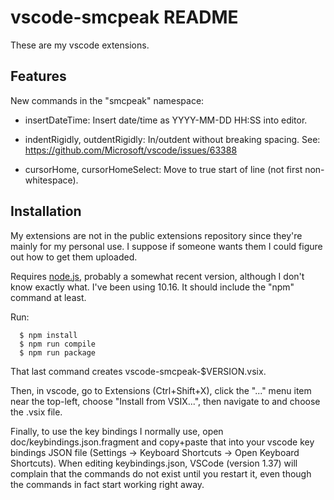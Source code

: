 # vscode-smcpeak README

These are my vscode extensions.

## Features

New commands in the "smcpeak" namespace:

* insertDateTime: Insert date/time as YYYY-MM-DD HH:SS into editor.

* indentRigidly, outdentRigidly: In/outdent without breaking spacing.  See:
  https://github.com/Microsoft/vscode/issues/63388

* cursorHome, cursorHomeSelect: Move to true start of line (not first non-whitespace).

## Installation

My extensions are not in the public extensions repository since they're
mainly for my personal use.  I suppose if someone wants them I could
figure out how to get them uploaded.

Requires [node.js](https://nodejs.org), probably a somewhat recent version,
although I don't know exactly what.  I've been using 10.16.  It should
include the "npm" command at least.

Run:

```
  $ npm install
  $ npm run compile
  $ npm run package
```

That last command creates vscode-smcpeak-$VERSION.vsix.

Then, in vscode, go to Extensions (Ctrl+Shift+X), click the "..." menu
item near the top-left, choose "Install from VSIX...", then navigate to
and choose the .vsix file.

Finally, to use the key bindings I normally use, open
doc/keybindings.json.fragment and copy+paste that into your vscode
key bindings JSON file (Settings -> Keyboard Shortcuts -> Open
Keyboard Shortcuts).  When editing keybindings.json, VSCode
(version 1.37) will complain that the commands do not exist until you
restart it, even though the commands in fact start working right away.
